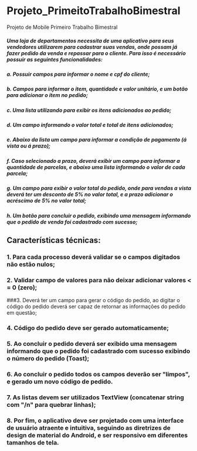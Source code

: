 # Projeto_PrimeitoTrabalhoBimestral

Projeto de Mobile Primeiro Trabalho Bimestral
##### Uma loja de departamentos necessita de uma aplicativo para seus vendedores utilizarem para cadastrar suas vendas, onde possam já fazer pedido da venda e repassar para o cliente. Para isso é necessário possuir as seguintes funcionalidades:
##### a. Possuir campos para informar o nome e cpf do cliente;
##### b. Campos para informar o item, quantidade e valor unitário, e um botão para adicionar o item no pedido;
##### c. Uma lista utilizando para exibir os itens adicionados ao pedido;
##### d. Um campo informando o valor total e total de itens adicionados;
##### e. Abaixo da lista um campo para informar a condição de pagamento (á vista ou á prazo);
##### f. Caso selecionado a prazo, deverá exibir um campo para informar a quantidade de parcelas, e abaixo uma lista informando o valor de cada parcela;
##### g. Um campo para exibir o valor total do pedido, onde para vendas a vista deverá ter um desconto de 5% no valor total, e a prazo adicionar o acréscimo de 5% no valor total;
##### h. Um botão para concluir o pedido, exibindo uma mensagem informando que o pedido de venda foi cadastrado com sucesso;

## Características técnicas:

### 1. Para cada processo deverá validar se o campos digitados não estão nulos;
### 2. Validar campo de valores para não deixar adicionar valores < = 0 (zero);
###3. Deverá ter um campo para gerar o código do pedido, ao digitar o código do pedido deverá ser capaz de retornar as informações do pedido em questão;
### 4. Código do pedido deve ser gerado automaticamente;
### 5. Ao concluir o pedido deverá ser exibido uma mensagem informando que o pedido foi cadastrado com sucesso exibindo o número do pedido (Toast);
### 6. Ao concluir o pedido todos os campos deverão ser "limpos", e gerado um novo código de pedido.
### 7. As listas devem ser utilizados TextView (concatenar string com "/n" para quebrar linhas);
### 8. Por fim, o aplicativo deve ser projetado com uma interface de usuário atraente e intuitiva, seguindo as diretrizes de design de material do Android, e ser responsivo em diferentes tamanhos de tela.
